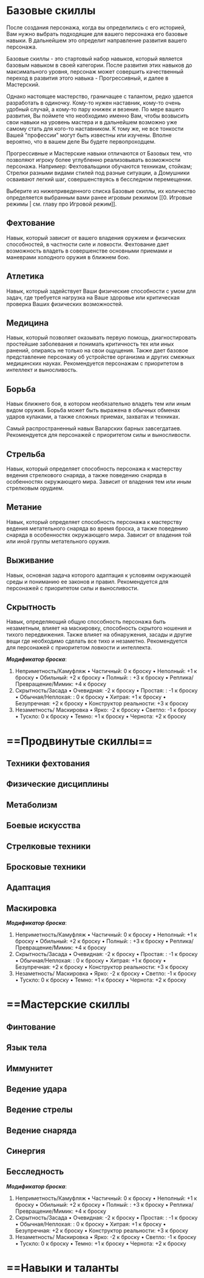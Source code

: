 # Базовые скиллы
После создания персонажа, когда вы определились с его историей, Вам нужно выбрать подходящие для вашего персонажа его базовые навыки. В дальнейшем это определит направление развития вашего персонажа.

Базовые скиллы - это стартовый набор навыков, который является базовым навыком в своей категории. После развития этих навыков до максимального уровня, персонаж может совершить качественный переход в развития этого навыка - Прогрессивный, и далее в Мастерский.

Однако настоящее мастерство, граничащее с талантом, редко удается разработать в одиночку. Кому-то нужен наставник, кому-то очень удобный случай, а кому-то пару книжек и везение. По мере вашего развития, Вы поймете что необходимо именно Вам, чтобы возвысить свои навыки на уровень мастера и в дальнейшем возможно уже самому стать для кого-то наставником.
К тому же, не все тонкости Вашей "профессии" могут быть известны или изучены. Вполне вероятно, что в вашем деле Вы будете первопроходцем.

Прогрессивные и Мастерские навыки отличаются от Базовых тем, что позволяют игроку более углубленно реализовывать возможности персонажа. Например: Фехтовальщики обучаются техникам, стойкам; Стрелки разными видами стилей под разные ситуации, а Домушники осваивают легкий шаг, совершенствуясь в бесследном перемещении.

Выберите из нижеприведенного списка Базовые скиллы, их количество определяется выбранным вами ранее игровым режимом [[0. Игровые режимы | см. главу про Игровой режим]]. 

## **Фехтование**
Навык, который зависит от вашего владения оружием и физических способностей, в частности силе и ловкости. Фехтование дает возможность владеть в совершенстве основными приемами и маневрами холодного оружия в ближнем бою.

## **Атлетика**
Навык, который задействует Ваши физические способности с умом для задач, где требуется нагрузка на Ваше здоровье или критическая проверка Ваших физических возможностей.

## **Медицина**
Навык, который позволяет оказывать первую помощь, диагностировать простейшие заболевания и понимать критичность тех или иных ранений, опираясь не только на свои ощущения. Также дает базовое представление персонажу об устройстве организма и других смежных медицинских науках. Рекомендуется персонажам с приоритетом в интеллект и выносливость.

## **Борьба**
Навык ближнего боя, в котором необязательно владеть тем или иным видом оружия. Борьба может быть выражена в обычных обменах ударов кулаками, а также сложных приемах, захватах и техниках.

Самый распространенный навык Валарских барных завсегдатаев. Рекомендуется для персонажей с приоритетом силы и выносливости.

## **Стрельба**
Навык, который определяет способность персонажа к мастерству ведения стрелкового снаряда, а также поведению снаряда в особенностях окружающего мира. Зависит от владения тем или иным стрелковым орудием.

## **Метание**
Навык, который определяет способность персонажа к мастерству ведения метательного снаряда во время броска, а также поведению снаряда в особенностях окружающего мира. Зависит от владения той или иной группы метательного оружия.

## **Выживание**
Навык, основная задача которого адаптация к условиям окружающей среды и пониманию ее законов и правил. Рекомендуется для персонажей с приоритетом силы и выносливости.

## **Скрытность**
Навык, определяющий общую способность персонажа быть незаметным, влияет на маскировку, способность скрытого ношения и тихого передвижения. Также влияет на обнаружения, засады и другие вещи где необходимо сделать все тихо и незаметно. Рекомендуется для персонажей с приоритетом ловкости и интеллекта.

**_Модификатор броска_**:
1.	Неприметность/Камуфляж
		•	Частичный: 0 к броску 
		•	Неполный: +1 к броску 
		•	Обильный: +2 к броску
		•	Полный: : +3 к броску
		•	Реплика/Превращение/Мимик: +4 к броску
2. Скрытность/Засада
		•	Очевидная: -2 к броску 
		•	Простая: : -1 к броску
		•	Обычная/Неплохая: : 0 к броску
		•	Хитрая: +1 к броску
		•	Безупречная: +2 к броску
		•	Конструктор реальности: +3 к броску
3. Незаметность/ Маскировка
		•	Ярко: -2 к броску
		•	Светло: -1 к броску
		•	Тускло: 0 к броску
		•	Темно: +1 к броску
		•	Чернота: +2 к броску

# ==Продвинутые скиллы==


## **Техники фехтования**


## **Физические дисциплины**

## **Метаболизм**

## **Боевые искусства**

## **Стрелковые техники**

## **Бросковые техники**

## **Адаптация**

## **Маскировка**

**_Модификатор броска_**:
1.	Неприметность/Камуфляж
		•	Частичный: 0 к броску 
		•	Неполный: +1 к броску 
		•	Обильный: +2 к броску
		•	Полный: : +3 к броску
		•	Реплика/Превращение/Мимик: +4 к броску
2. Скрытность/Засада
		•	Очевидная: -2 к броску 
		•	Простая: : -1 к броску
		•	Обычная/Неплохая: : 0 к броску
		•	Хитрая: +1 к броску
		•	Безупречная: +2 к броску
		•	Конструктор реальности: +3 к броску
3. Незаметность/ Маскировка
		•	Ярко: -2 к броску
		•	Светло: -1 к броску
		•	Тускло: 0 к броску
		•	Темно: +1 к броску
		•	Чернота: +2 к броску










# ==Мастерские скиллы

## **Финтование**

## **Язык тела**

## **Иммунитет**

## **Ведение удара**

## **Ведение стрелы**

## **Ведение снаряда**

## **Синергия**

## **Бесследность**

**_Модификатор броска_**:
1.	Неприметность/Камуфляж
		•	Частичный: 0 к броску 
		•	Неполный: +1 к броску 
		•	Обильный: +2 к броску
		•	Полный: : +3 к броску
		•	Реплика/Превращение/Мимик: +4 к броску
2. Скрытность/Засада
		•	Очевидная: -2 к броску 
		•	Простая: : -1 к броску
		•	Обычная/Неплохая: : 0 к броску
		•	Хитрая: +1 к броску
		•	Безупречная: +2 к броску
		•	Конструктор реальности: +3 к броску
3. Незаметность/ Маскировка
		•	Ярко: -2 к броску
		•	Светло: -1 к броску
		•	Тускло: 0 к броску
		•	Темно: +1 к броску
		•	Чернота: +2 к броску











# ==Навыки и таланты


